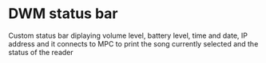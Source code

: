 # DWM status bar

Custom status bar diplaying volume level, battery level, time and date, IP address and it connects to MPC to print the song currently selected and the status of the reader
